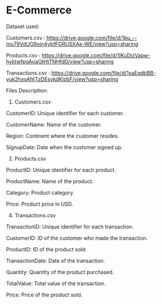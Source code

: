 # E-Commerce

Dataset used:

Customers.csv    : https://drive.google.com/file/d/1bu_--mo79VdUG9oin4ybfFGRUSXAe-WE/view?usp=sharing

Products.csv     : https://drive.google.com/file/d/1IKuDizVapw-hyktwfpoAoaGtHtTNHfd0/view?usp=sharing

Transactions.csv : https://drive.google.com/file/d/1saEqdbBB-vuk2hxoAf4TzDEsykdKlzbF/view?usp=sharing

Files Description:

1. Customers.csv
   
CustomerID:   Unique identifier for each customer.

CustomerName: Name of the customer.

Region:       Continent where the customer resides.

SignupDate:   Date when the customer signed up.

2. Products.csv
   
ProductID:    Unique identifier for each product.

ProductName:  Name of the product.

Category:     Product category.

Price:        Product price in USD.

4. Transactions.csv

TransactionID:   Unique identifier for each transaction.

CustomerID:      ID of the customer who made the transaction.

ProductID:       ID of the product sold.

TransactionDate: Date of the transaction.

Quantity:        Quantity of the product purchased.

TotalValue:      Total value of the transaction.

Price:           Price of the product sold.

